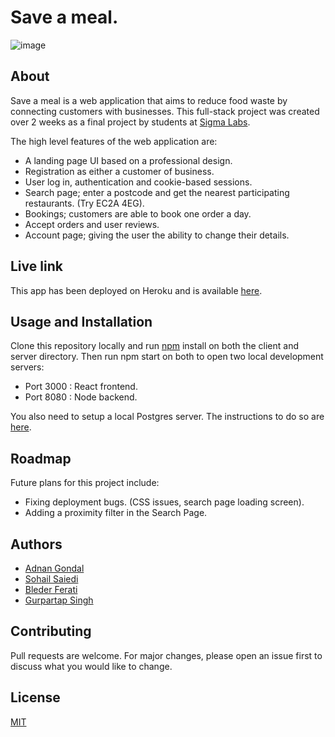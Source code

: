 # Save a meal. 

![image](https://user-images.githubusercontent.com/43793942/140720221-d86b40f9-35cd-481a-9850-c3ee10f543d2.png)


## About

Save a meal is a web application that aims to reduce food waste by connecting customers with businesses. This full-stack project was created over 2 weeks as a final project by students at [Sigma Labs](https://sigmalabs.co.uk/).

The high level features of the web application are:
* A landing page UI based on a professional design. 
* Registration as either a customer of business. 
* User log in, authentication and cookie-based sessions. 
* Search page; enter a postcode and get the nearest participating restaurants. (Try EC2A 4EG).  
* Bookings; customers are able to book one order a day.
* Accept orders and user reviews. 
* Account page; giving the user the ability to change their details.

## Live link

This app has been deployed on Heroku and is available [here](https://saveameal.herokuapp.com/).



## Usage and Installation

Clone this repository locally and run [npm](https://www.npmjs.com/) install on both the client and server directory. Then run npm start on both to open two local development servers:
- Port 3000 : React frontend. 
- Port 8080 : Node backend. 

You also need to setup a local Postgres server. The instructions to do so are [here](https://brief-fan-5e0.notion.site/Postgres-Setup-422c9a41dbd44c3da8fc1c08feb0ff28).

## Roadmap

Future plans for this project include:

* Fixing deployment bugs. (CSS issues, search page loading screen). 
* Adding a proximity filter in the Search Page. 


## Authors
- [Adnan Gondal](https://github.com/AdnanGondal)
- [Sohail Saiedi](https://github.com/SohailSaiedi)
- [Bleder Ferati](https://github.com/BledarF)
- [Gurpartap Singh](https://github.com/gsinghlak12)



## Contributing
Pull requests are welcome. For major changes, please open an issue first to discuss what you would like to change.


## License
[MIT](https://choosealicense.com/licenses/mit/)
